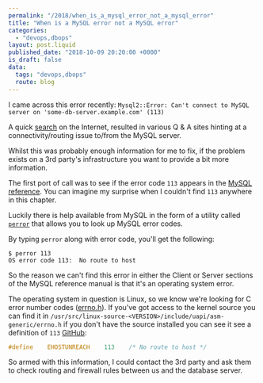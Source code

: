 ```yaml
---
permalink: "/2018/when_is_a_mysql_error_not_a_mysql_error"
title: "When is a MySQL error not a MySQL error"
categories:
  - "devops,dbops"
layout: post.liquid
published_date: "2018-10-09 20:20:00 +0000"
is_draft: false
data:
  tags: "devops,dbops"
  route: blog
---
```

I came across this error recently: `Mysql2::Error: Can't connect to MySQL server on 'some-db-server.example.com' (113)`

A quick [search](https://duckduckgo.com/?q=mysql+error+113&t=ffab&ia=qa) on the Internet, resulted in various Q & A sites hinting at a connectivity/routing issue to/from the MySQL server. 

Whilst this was probably enough information for me to fix, if the problem exists on a 3rd party's infrastructure you want to provide a bit more information.

The first port of call was to see if the error code `113` appears in the [MySQL reference](https://dev.mysql.com/doc/refman/8.0/en/error-handling.html). You can imagine my surprise when I couldn't find `113` anywhere in this chapter.

Luckily there is help available from MySQL in the form of a utility called [`perror`](https://dev.mysql.com/doc/refman/8.0/en/perror.html) that allows you to look up MySQL error codes.

By typing `perror` along with error code, you'll get the following:

```shell
$ perror 113
OS error code 113:  No route to host
```

So the reason we can't find this error in either the Client or Server sections of the MySQL reference manual is that it's an operating system error.

The operating system in question is Linux, so we know we're looking for C error number codes ([errno.h](https://en.wikipedia.org/wiki/Errno.h)). If you've got access to the kernel source you can find it in `/usr/src/linux-source-<VERSION>/include/uapi/asm-generic/errno.h` if you don't have the source installed you can see it see a definition of `113` [GitHub](https://github.com/torvalds/linux/blob/master/include/uapi/asm-generic/errno.h#L96):

```c
#define    EHOSTUNREACH    113    /* No route to host */
```

So armed with this information, I could contact the 3rd party and ask them to check routing and firewall rules between us and the database server.